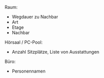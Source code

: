 Raum:
- Wegdauer zu Nachbar
- Art
- Etage
- Nachbar

Hörsaal / PC-Pool:
- Anzahl Sitzplätze, Liste von Ausstattungen

Büro:
- Personennamen
